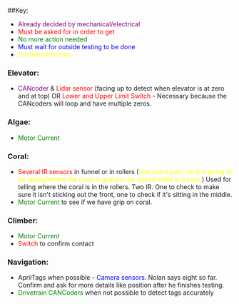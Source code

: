 ##Key:
- <span style="color:purple">Already decided by mechanical/electrical</span>
- <span style="color:red">Must be asked for in order to get</span>
- <span style="color:green">No more action needed</span>
- <span style="color:blue">Must wait for outside testing to be done</span>
- <span style="color:yellow">Unclear/uncertain</span>

### Elevator:
- <span style="color:purple">CANcoder</span> & <span style="color:red">Lidar sensor</span> (facing up to detect when elevator is at zero and at top) OR <span style="color:red">Lower and Upper Limit Switch</span> - Necessary because the CANcoders will loop and have multiple zeros.

### Algae:
- <span style="color:green">Motor Current</span>

### Coral:
- <span style="color:red">Several IR sensors</span> in funnel or in rollers (<span style="color:yellow">Ask about path coral is going to be taking/where the coral is going to be stored while in transit.</span>) Used for telling where the coral is in the rollers. Two IR. One to check to make sure it isn't sticking out the front, one to check if it's sitting in the middle.
- <span style="color:green">Motor Current</span> to see if we have grip on coral.

### Climber:
- <span style="color:green">Motor Current</span>
- <span style="color:red">Switch</span> to confirm contact

### Navigation:
- AprilTags when possible - <span style="color:blue">Camera sensors</span>. Nolan says eight so far. Confirm and ask for more details like position after he finishes testing.
- <span style="color:green">Drivetrain CANCoders</span> when not possible to detect tags accurately